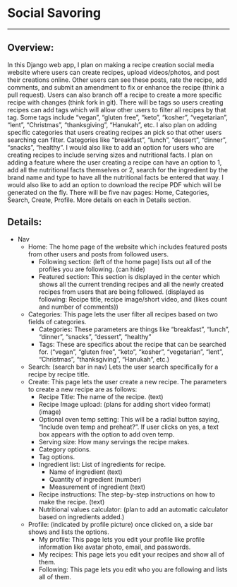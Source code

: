 # Social Savoring
---
## Overview: 
In this Django web app, I plan on making a recipe creation social media website where users can create recipes, upload videos/photos, and post their creations online. Other users can see these posts, rate the recipe, add comments, and submit an amendment to fix or enhance the recipe (think a pull request). Users can also branch off a recipe to create a more specific recipe with changes (think fork in git). There will be tags so users creating recipes can add tags which will allow other users to filter all recipes by that tag. Some tags include “vegan”, “gluten free”, “keto”, “kosher”, “vegetarian”, “lent”, “Christmas”, “thanksgiving”, “Hanukah”, etc. I also plan on adding specific categories that users creating recipes an pick so that other users searching can filter. Categories like “breakfast”, “lunch”, “dessert”, “dinner”, “snacks”, “healthy”.  I would also like to add an option for users who are creating recipes to include serving sizes and nutritional facts. I plan on adding a feature where the user creating a recipe can have an option to 1, add all the nutritional facts themselves or 2, search for the ingredient by the brand name and type to have all the nutritional facts be entered that way. I would also like to add an option to download the recipe PDF which will be generated on the fly.  There will be five nav pages: Home, Categories, Search, Create, Profile. More details on each in Details section.

## Details:
- Nav
  - Home: The home page of the website which includes featured posts from other users and posts from followed users.
    - Following section: (left of the home page) lists out all of the profiles you are following. (can hide)
    - Featured section: This section is displayed in the center which shows all the current trending recipes and all the newly created recipes from users that are being followed. (displayed as following: Recipe title, recipe image/short video, and (likes count and number of comments))
  - Categories: This page lets the user filter all recipes based on two fields of categories. 
    - Categories: These parameters are things like “breakfast”, “lunch”, “dinner”, “snacks”, “dessert”, “healthy”
    - Tags: These are specifics about the recipe that can be searched for. (“vegan”, “gluten free”, “keto”, “kosher”, “vegetarian”, “lent”, “Christmas”, “thanksgiving”, “Hanukah”, etc.)
  - Search: (search bar in nav) Lets the user search specifically for a recipe by recipe title.
  - Create: This page lets the user create a new recipe. The parameters to create a new recipe are as follows:
    - Recipe Title: The name of the recipe. (text)
    - Recipe Image upload: (plans for adding short video format) (image)
    - Optional oven temp setting: This will be a radial button saying, “Include oven temp and preheat?”. If user clicks on yes, a text box appears with the option to add oven temp.
    - Serving size: How many servings the recipe makes.
    - Category options.
    - Tag options.
    - Ingredient list: List of ingredients for recipe.
      - Name of ingredient (text)
      - Quantity of ingredient (number)
      - Measurement of ingredient (text)
    - Recipe instructions: The step-by-step instructions on how to make the recipe. (text)
    - Nutritional values calculator: (plan to add an automatic calculator based on ingredients added.)
  - Profile: (indicated by profile picture) once clicked on, a side bar shows and lists the options.
    - My profile: This page lets you edit your profile like profile information like avatar photo, email, and passwords. 
    - My recipes: This page lets you edit your recipes and show all of them.
    - Following: This page lets you edit who you are following and lists all of them.